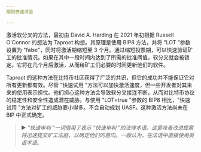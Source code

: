 ```yaml
---
期限快速试验

---
```

激活软分叉的方法，最初由 David A. Harding 在 2021 年初根据 Russell O'Connor 的想法为 Taproot 构想。其原理是使用 BIP8 方法，并将 "LOT "参数设置为 "false"，同时将激活期缩短至 3 个月。通过缩短投票期，可以快速验证矿工的批准情况。如果在其中一段时间内达到了所需的批准阈值，软分叉就会被锁定。它将在几个月后激活，从而给矿工们必要的时间更新他们的软件。

Taproot 的这种方法在比特币社区获得了广泛的共识，但它的成功并不能保证它对所有更新都有效。尽管 "快速试用 "方法可以加快激活速度，但一些开发者对其未来的使用表示担忧。他们担心这种方法会导致软分叉接连不断，从而对比特币协议的稳定性和安全性造成潜在威胁。与使用 "LOT=true "参数的 BIP8 相比，"快速试用 "方法对矿工的威胁要小得多。不会自动规划 UASF。这种激活方法尚未在 BIP 中正式确定。

> ► *"快速审判 "一词借用了表示 "快速审判 "的法律术语。这意味着改进提案将迅速提交矿工法庭，以确定他们的意向。一般认为，在法语中直接使用英语术语*。